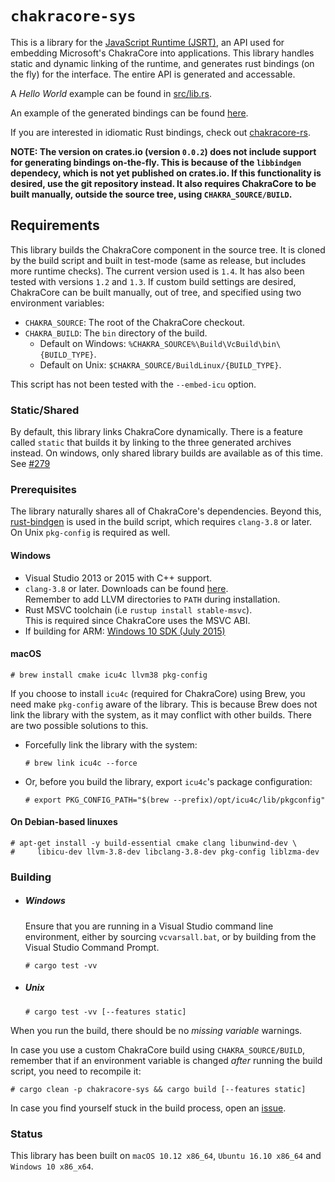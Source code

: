 # `chakracore-sys`

This is a library for the [JavaScript Runtime (JSRT)](https://goo.gl/1F6Gi1), an
API used for embedding Microsoft's ChakraCore into applications. This library
handles static and dynamic linking of the runtime, and generates rust
bindings (on the fly) for the interface. The entire API is generated and
accessable.

A *Hello World* example can be found in
[src/lib.rs](https://github.com/darfink/chakracore-rs/blob/master/chakracore-sys/src/lib.rs).

An example of the generated bindings can be found
[here](https://gist.github.com/darfink/d519756ad88efcddfbfe895439cf9451).

If you are interested in idiomatic Rust bindings, check out
[chakracore-rs](https://github.com/darfink/chakracore-rs).

**NOTE: The version on crates.io (version `0.0.2`) does not include support for
generating bindings on-the-fly. This is because of the `libbindgen` dependecy,
which is not yet published on crates.io. If this functionality is desired, use
the git repository instead. It also requires ChakraCore to be built manually,
outside the source tree, using `CHAKRA_SOURCE/BUILD`.**

## Requirements

This library builds the ChakraCore component in the source tree. It is cloned by
the build script and built in test-mode (same as release, but includes more
runtime checks). The current version used is `1.4`. It has also been tested with
versions `1.2` and `1.3`. If custom build settings are desired, ChakraCore can
be built manually, out of tree, and specified using two environment variables:

* `CHAKRA_SOURCE`: The root of the ChakraCore checkout.
* `CHAKRA_BUILD`: The `bin` directory of the build.
  - Default on Windows: `%CHAKRA_SOURCE%\Build\VcBuild\bin\{BUILD_TYPE}`.
  - Default on Unix: `$CHAKRA_SOURCE/BuildLinux/{BUILD_TYPE}`.

This script has not been tested with the `--embed-icu` option.

### Static/Shared

By default, this library links ChakraCore dynamically. There is a feature called
`static` that builds it by linking to the three generated archives instead. On
windows, only shared library builds are available as of this time. See
[#279](https://github.com/Microsoft/ChakraCore/issues/279)

### Prerequisites

The library naturally shares all of ChakraCore's dependencies. Beyond this,
[rust-bindgen](https://github.com/servo/rust-bindgen) is used in the build
script, which requires `clang-3.8` or later. On Unix `pkg-config` is required as
well.

#### Windows

* Visual Studio 2013 or 2015 with C++ support.
* `clang-3.8` or later. Downloads can be found
  [here](http://llvm.org/releases/download.html).  
  Remember to add LLVM directories to `PATH` during installation.
* Rust MSVC toolchain (i.e `rustup install stable-msvc`).  
  This is required since ChakraCore uses the MSVC ABI.
* If building for ARM: [Windows 10 SDK (July
  2015)](https://developer.microsoft.com/en-us/windows/downloads/sdk-archive)

#### macOS

```
# brew install cmake icu4c llvm38 pkg-config
```

If you choose to install `icu4c` (required for ChakraCore) using Brew, you need
make `pkg-config` aware of the library. This is because Brew does not link the
library with the system, as it may conflict with other builds. There are two
possible solutions to this.

- Forcefully link the library with the system:

  ```
  # brew link icu4c --force
  ```

- Or, before you build the library, export `icu4c`'s package configuration:

  ```
  # export PKG_CONFIG_PATH="$(brew --prefix)/opt/icu4c/lib/pkgconfig"
  ```

#### On Debian-based linuxes

```
# apt-get install -y build-essential cmake clang libunwind-dev \
#     libicu-dev llvm-3.8-dev libclang-3.8-dev pkg-config liblzma-dev
```

### Building

- ##### Windows

  Ensure that you are running in a Visual Studio command line environment,
  either by sourcing `vcvarsall.bat`, or by building from the Visual
  Studio Command Prompt.

  ```
  # cargo test -vv
  ```

- ##### Unix

  ```
  # cargo test -vv [--features static]
  ```

When you run the build, there should be no *missing variable* warnings.

In case you use a custom ChakraCore build using `CHAKRA_SOURCE/BUILD`, remember
that if an environment variable is changed *after* running the build script, you
need to recompile it:

```
# cargo clean -p chakracore-sys && cargo build [--features static]
```

In case you find yourself stuck in the build process, open an
[issue](https://github.com/darfink/chakracore-rs/issues/new).

### Status

This library has been built on `macOS 10.12 x86_64`, `Ubuntu 16.10 x86_64` and
`Windows 10 x86_x64`.
